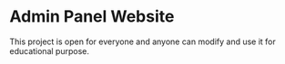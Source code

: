 # Admin Panel Website

This project is open for everyone and anyone can modify and use it for educational purpose.
